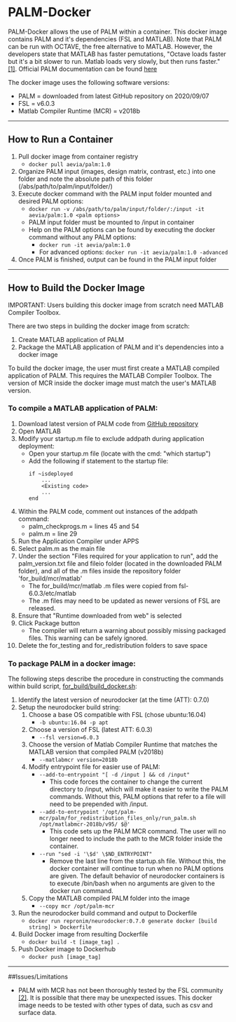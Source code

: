 # PALM-Docker

PALM-Docker allows the use of PALM within a container. This docker image contains PALM and it's dependencies 
(FSL and MATLAB). Note that PALM can be run with OCTAVE, the free alternative to MATLAB. However, the developers state
that MATLAB has faster pemutations, "Octave loads faster but it's a bit slower to run. Matlab loads very slowly, but 
then runs faster." [[1]](https://www.jiscmail.ac.uk/cgi-bin/webadmin?A2=fsl;2b797b1d.1611). Official PALM documentation
can be found [here](https://fsl.fmrib.ox.ac.uk/fsl/fslwiki/PALM)

The docker image uses the following software versions:
- PALM = downloaded from latest GitHub repository on 2020/09/07
- FSL = v6.0.3
- Matlab Compiler Runtime (MCR) = v2018b

---

## How to Run a Container

1. Pull docker image from container registry
   - ```docker pull aevia/palm:1.0```
2. Organize PALM input (images, design matrix, contrast, etc.) into one folder and note the absolute path of this folder
(/abs/path/to/palm/input/folder/)
3. Execute docker command with the PALM input folder mounted and desired PALM options:
    - ```docker run -v /abs/path/to/palm/input/folder/:/input -it aevia/palm:1.0 <palm options>```
    - PALM input folder must be mounted to /input in container
    - Help on the PALM options can be found by executing the docker command without any PALM options:
        - ```docker run -it aevia/palm:1.0```
        - For advanced options: ```docker run -it aevia/palm:1.0 -advanced```
4. Once PALM is finished, output can be found in the PALM input folder

---

## How to Build the Docker Image

IMPORTANT: Users building this docker image from scratch need MATLAB Compiler Toolbox.

There are two steps in building the docker image from scratch:
1. Create MATLAB application of PALM
2. Package the MATLAB application of PALM and it's dependencies into a docker image

To build the docker image, the user must first create a MATLAB compiled application of PALM. This requires the MATLAB
Compiler Toolbox. The version of MCR inside the docker image must match the user's MATLAB version.

### To compile a MATLAB application of PALM:
1. Download latest version of PALM code from [GitHub repository](https://github.com/andersonwinkler/PALM)
2. Open MATLAB
3. Modify your startup.m file to exclude addpath during application deployment:
    - Open your startup.m file (locate with the cmd: "which startup")
    - Add the following if statement to the startup file:
        ``` 
        if ~isdeployed
            ...
            <Existing code>
            ...
        end
4. Within the PALM code, comment out instances of the addpath command:
    - palm_checkprogs.m = lines 45 and 54
    - palm.m = line 29
5. Run the Application Compiler under APPS
6. Select palm.m as the main file
7. Under the section "Files required for your application to run", add the palm_version.txt file and fileio folder 
    (located in the downloaded PALM folder), and all of the .m files inside the repository folder 'for_build/mcr/matlab'
   - The for_build/mcr/matlab .m files were copied from fsl-6.0.3/etc/matlab
   - The .m files may need to be updated as newer versions of FSL are released.
8. Ensure that "Runtime downloaded from web" is selected
9. Click Package button
    - The compiler will return a warning about possibly missing packaged files. This warning can be safely ignored.
10. Delete the for_testing and for_redistribution folders to save space

### To package PALM in a docker image:
The following steps describe the procedure in constructing the commands within build script, 
[for_build/build_docker.sh](for_build/build_docker.sh):

1. Identify the latest version of neurodocker (at the time (ATT): 0.7.0)
2. Setup the neurodocker build string:
    1. Choose a base OS compatible with FSL (chose ubuntu:16.04)
        - ```-b ubuntu:16.04 -p apt```
    2. Choose a version of FSL (latest ATT: 6.0.3)
        - ```--fsl version=6.0.3```
    3. Choose the version of Matlab Compiler Runtime that matches the MATLAB version that compiled PALM (v2018b)
        - ```--matlabmcr version=2018b```
    4. Modify entrypoint file for easier use of PALM:
        - ```--add-to-entrypoint "[ -d /input ] && cd /input"``` 
            - This code forces the container to change the current directory to /input, which will make it easier to 
            write the PALM commands. Without this, PALM options that refer to a file will need to be prepended with 
            /input.
        - ```--add-to-entrypoint '/opt/palm-mcr/palm/for_redistribution_files_only/run_palm.sh /opt/matlabmcr-2018b/v95/ $@' ```
            - This code sets up the PALM MCR command. The user will no longer need to include the path to the MCR folder
            inside the container.
        - ```--run "sed -i '\$d' \$ND_ENTRYPOINT"```
            - Remove the last line from the startup.sh file. Without this, the docker container will continue to run 
            when no PALM options are given. The default behavior of neurodocker containers is to execute /bin/bash when 
            no arguments are given to the docker run command.
    5. Copy the MATLAB compiled PALM folder into the image
        - ```--copy mcr /opt/palm-mcr```
3. Run the neurodocker build command and output to Dockerfile
    - ```docker run repronim/neurodocker:0.7.0 generate docker [build string] > Dockerfile```
4. Build Docker image from resulting Dockerfile
    - ```docker build -t [image_tag] .```
5. Push Docker image to Dockerhub
    - ```docker push [image_tag]```

---

##Issues/Limitations
- PALM with MCR has not been thoroughly tested by the FSL community [[2]](https://www.jiscmail.ac.uk/cgi-bin/webadmin?A2=FSL;8abc52d5.1904).
It is possible that there may be unexpected issues. This docker image needs to be tested with other types of data, such 
as csv and surface data.